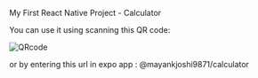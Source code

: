 My First React Native Project - Calculator

You can use it using scanning this QR code: 

![QRcode](https://user-images.githubusercontent.com/78165217/208245495-d2eb2451-4255-4e46-b45f-83febd458145.jpg)

or by entering this url in expo app : @mayankjoshi9871/calculator